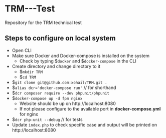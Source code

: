 # TRM---Test
Repository for the TRM technical test

## Steps to configure on local system
* Open CLI
* Make sure Docker and Docker-compose is installed on the system
  * Check by typing $`docker` and $`docker-compose` in the CLI
* Create directory and change directory to it
  * $`mkdir TRM`
  * $`cd TRM`
* $`git clone git@github.com:xohail/TRM.git .`
* $`alias dcr='docker-compose run'` // for shorthand 
* $`dcr composer require --dev phpunit/phpunit`
* $`docker-compose up -d fpm nginx`
  * Website should be up on http://localhost:8080
  * If not please configure to the available port in **docker-compose.yml** for nginx
* $`dcr php-unit --debug` // for tests
* Update `index.php` to check specific case and output will be printed on http://localhost:8080
